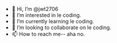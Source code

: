 - 👋 Hi, I’m @jwt2706
- 👀 I’m interested in le coding.
- 🌱 I’m currently learning le coding.
- 💞️ I’m looking to collaborate on le coding.
- 📫 How to reach me-- aha no.
<!---
jwt2706/jwt2706 is a ✨ special ✨ repository because its `README.md` (this file) appears on your GitHub profile.
You can click the Preview link to take a look at your changes.
--->
